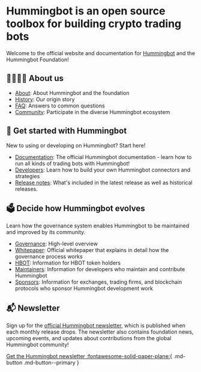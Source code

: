 # Hummingbot is an open source toolbox for building crypto trading bots

Welcome to the official website and documentation for [Hummingbot](https://github.com/coinalpha/hummingbot) and the Hummingbot Foundation!

## 👨‍👩‍👧‍👧 About us

- [About](/about): About Hummingbot and the foundation
- [History](/history): Our origin story
- [FAQ](/faq): Answers to common questions
- [Community](/community): Participate in the diverse Hummingbot ecosystem

## 🐤 Get started with Hummingbot

New to using or developing on Hummingbot? Start here!

- [Documentation](/docs): The official Hummingbot documentation - learn how to run all kinds of trading bots with Hummingbot!
- [Developers](/developers): Learn how to build your own Hummingbot connectors and strategies
- [Release notes](/developers): What's included in the latest release as well as historical releases.

## 🗳️ Decide how Hummingbot evolves

Learn how the governance system enables Hummingbot to be maintained and improved by its community.

- [Governance](/governance): High-level overview
- [Whitepaper](/governance/whitepaper): Official whitepaper that explains in detail how the governance process works
- [HBOT](/governance/hbot): Information for HBOT token holders
- [Maintainers](/governance/maintainers): Information for developers who maintain and contribute Hummingbot 
- [Sponsors](/governance/sponsors): Information for exchanges, trading firms, and blockchain protocols who sponsor Hummingbot development work

## 📬 Newsletter

Sign up for the [official Hummingbot newsletter](https://hummingbot.substack.com/), which is published when each monthly release drops. The newsletter also contains foundation news, upcoming events, and updates about contributions from the global Hummingbot community!

[Get the Hummingbot newsletter :fontawesome-solid-paper-plane:](https://hummingbot.substack.com/){ .md-button .md-button--primary }
